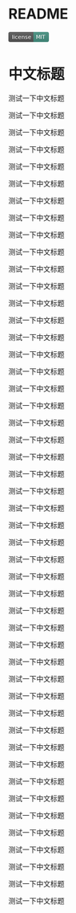 # README

![IMAGE](./4.png)

# 中文标题

测试一下中文标题

测试一下中文标题

测试一下中文标题

测试一下中文标题

测试一下中文标题

测试一下中文标题

测试一下中文标题

测试一下中文标题

测试一下中文标题

测试一下中文标题

测试一下中文标题

测试一下中文标题

测试一下中文标题

测试一下中文标题

测试一下中文标题

测试一下中文标题

测试一下中文标题

测试一下中文标题

测试一下中文标题

测试一下中文标题

测试一下中文标题

测试一下中文标题

测试一下中文标题

测试一下中文标题

测试一下中文标题

测试一下中文标题

测试一下中文标题

测试一下中文标题

测试一下中文标题

测试一下中文标题

测试一下中文标题

测试一下中文标题

测试一下中文标题

测试一下中文标题

测试一下中文标题

测试一下中文标题

测试一下中文标题

测试一下中文标题

测试一下中文标题

测试一下中文标题

测试一下中文标题

测试一下中文标题

测试一下中文标题

测试一下中文标题

测试一下中文标题

测试一下中文标题

测试一下中文标题

测试一下中文标题
